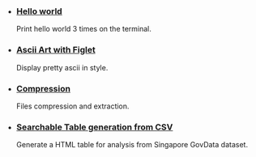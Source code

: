 <ul class="list-group">
    <li class="list-group-item"><h3><a href="./tutorial-helloworld.html">Hello world</a></h3><p>Print hello world 3 times on the terminal.</p></li>
    <li class="list-group-item"><h3><a href="./tutorial-asciiart.html">Ascii Art with Figlet</a></h3><p>Display pretty ascii in style.</p></li>
    <li class="list-group-item"><h3><a href="./tutorial-compression.html">Compression</a></h3><p>Files compression and extraction.</p></li>
    <li class="list-group-item"><h3><a href="./tutorial-table.html">Searchable Table generation from CSV</a></h3><p>Generate a HTML table for analysis from Singapore GovData dataset.</p></li>
</ul>